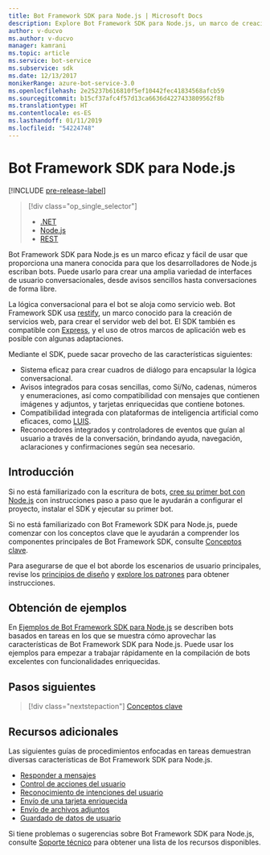 ```yaml
---
title: Bot Framework SDK para Node.js | Microsoft Docs
description: Explore Bot Framework SDK para Node.js, un marco de creación de bots eficaz y fácil de usar.
author: v-ducvo
ms.author: v-ducvo
manager: kamrani
ms.topic: article
ms.service: bot-service
ms.subservice: sdk
ms.date: 12/13/2017
monikerRange: azure-bot-service-3.0
ms.openlocfilehash: 2e25237b616810f5ef10442fec41834568afcb59
ms.sourcegitcommit: b15cf37afc4f57d13ca6636d4227433809562f8b
ms.translationtype: HT
ms.contentlocale: es-ES
ms.lasthandoff: 01/11/2019
ms.locfileid: "54224748"
---
```

# <a name="bot-framework-sdk-for-nodejs"></a>Bot Framework SDK para Node.js

[!INCLUDE [pre-release-label](../includes/pre-release-label-v3.md)]

> [!div class="op_single_selector"]
> - [.NET](../dotnet/bot-builder-dotnet-overview.md)
> - [Node.js](../nodejs/bot-builder-nodejs-overview.md)
> - [REST](../rest-api/bot-framework-rest-overview.md)

Bot Framework SDK para Node.js es un marco eficaz y fácil de usar que proporciona una manera conocida para que los desarrolladores de Node.js escriban bots.
Puede usarlo para crear una amplia variedad de interfaces de usuario conversacionales, desde avisos sencillos hasta conversaciones de forma libre.

La lógica conversacional para el bot se aloja como servicio web. Bot Framework SDK usa <a href="http://restify.com">restify</a>, un marco conocido para la creación de servicios web, para crear el servidor web del bot. El SDK también es compatible con <a href="http://expressjs.com/">Express</a>, y el uso de otros marcos de aplicación web es posible con algunas adaptaciones. 

Mediante el SDK, puede sacar provecho de las características siguientes: 

- Sistema eficaz para crear cuadros de diálogo para encapsular la lógica conversacional.
- Avisos integrados para cosas sencillas, como Sí/No, cadenas, números y enumeraciones, así como compatibilidad con mensajes que contienen imágenes y adjuntos, y tarjetas enriquecidas que contiene botones.
- Compatibilidad integrada con plataformas de inteligencia artificial como eficaces, como <a href="http://luis.ai" target="_blank">LUIS</a>.
- Reconocedores integrados y controladores de eventos que guían al usuario a través de la conversación, brindando ayuda, navegación, aclaraciones y confirmaciones según sea necesario.

## <a name="get-started"></a>Introducción

Si no está familiarizado con la escritura de bots, [cree su primer bot con Node.js](bot-builder-nodejs-quickstart.md) con instrucciones paso a paso que le ayudarán a configurar el proyecto, instalar el SDK y ejecutar su primer bot. 

Si no está familiarizado con Bot Framework SDK para Node.js, puede comenzar con los conceptos clave que le ayudarán a comprender los componentes principales de Bot Framework SDK, consulte [Conceptos clave](bot-builder-nodejs-concepts.md).

Para asegurarse de que el bot aborde los escenarios de usuario principales, revise los [principios de diseño](../bot-service-design-principles.md) y [explore los patrones](../bot-service-design-pattern-task-automation.md) para obtener instrucciones.

## <a name="get-samples"></a>Obtención de ejemplos

En [Ejemplos de Bot Framework SDK para Node.js](bot-builder-nodejs-samples.md) se describen bots basados en tareas en los que se muestra cómo aprovechar las características de Bot Framework SDK para Node.js. Puede usar los ejemplos para empezar a trabajar rápidamente en la compilación de bots excelentes con funcionalidades enriquecidas.

## <a name="next-steps"></a>Pasos siguientes
> [!div class="nextstepaction"]
> [Conceptos clave](bot-builder-nodejs-concepts.md)

## <a name="additional-resources"></a>Recursos adicionales

Las siguientes guías de procedimientos enfocadas en tareas demuestran diversas características de Bot Framework SDK para Node.js.

* [Responder a mensajes](bot-builder-nodejs-use-default-message-handler.md)
* [Control de acciones del usuario](bot-builder-nodejs-dialog-actions.md)
* [Reconocimiento de intenciones del usuario](bot-builder-nodejs-recognize-intent-messages.md)
* [Envío de una tarjeta enriquecida](bot-builder-nodejs-send-rich-cards.md)
* [Envío de archivos adjuntos](bot-builder-nodejs-send-receive-attachments.md)
* [Guardado de datos de usuario](bot-builder-nodejs-save-user-data.md)


Si tiene problemas o sugerencias sobre Bot Framework SDK para Node.js, consulte [Soporte técnico](../bot-service-resources-links-help.md) para obtener una lista de los recursos disponibles. 


[DesignGuide]: ../bot-service-design-principles.md 
[DesignPatterns]: ../bot-service-design-pattern-task-automation.md 
[HowTo]: bot-builder-nodejs-use-default-message-handler.md 
